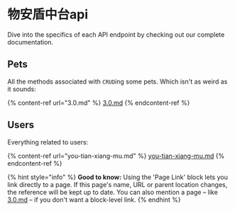 # 物安盾中台api

Dive into the specifics of each API endpoint by checking out our complete documentation.

## Pets

All the methods associated with `CRUD`ing some pets. Which isn't as weird as it sounds:

{% content-ref url="3.0.md" %}
[3.0.md](3.0.md)
{% endcontent-ref %}

## Users

Everything related to users:

{% content-ref url="you-tian-xiang-mu.md" %}
[you-tian-xiang-mu.md](you-tian-xiang-mu.md)
{% endcontent-ref %}

{% hint style="info" %}
**Good to know:** Using the 'Page Link' block lets you link directly to a page. If this page's name, URL or parent location changes, the reference will be kept up to date. You can also mention a page – like [3.0.md](3.0.md "mention") – if you don't want a block-level link.
{% endhint %}
